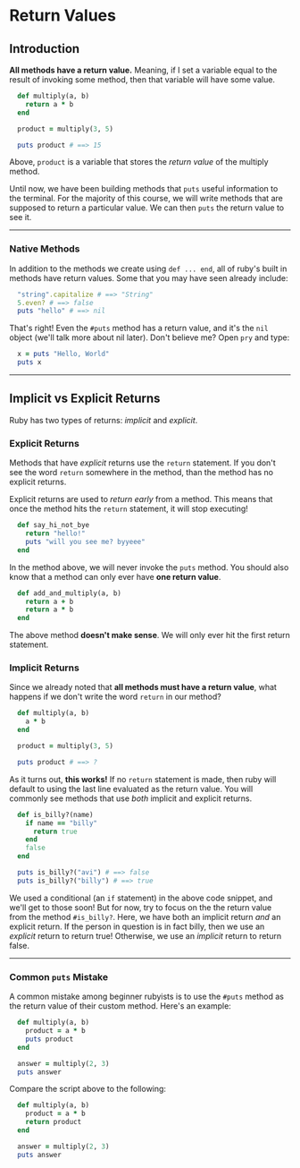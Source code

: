 # Return Values

## Introduction

**All methods have a return value.** Meaning, if I set a variable equal to the result of invoking some method, then that variable will have some value.

```ruby
  def multiply(a, b)
    return a * b
  end

  product = multiply(3, 5)

  puts product # ==> 15
```

Above, `product` is a variable that stores the *return value* of the multiply method.

Until now, we have been building methods that `puts` useful information to the terminal. For the majority of this course, we will write methods that are supposed to return a particular value. We can then `puts` the return value to see it.

---
### Native Methods

In addition to the methods we create using `def ... end`, all of ruby's built in methods have return values. Some that you may have seen already include:

  ```ruby
    "string".capitalize # ==> "String"
    5.even? # ==> false
    puts "hello" # ==> nil
  ```

That's right! Even the `#puts` method has a return value, and it's the `nil` object (we'll talk more about nil later). Don't believe me? Open `pry`
and type:

  ```ruby
    x = puts "Hello, World"
    puts x
  ```

---

## Implicit vs Explicit Returns

Ruby has two types of returns: *implicit* and *explicit*.

### Explicit Returns

Methods that have *explicit* returns use the `return` statement. If you don't see the word `return` somewhere in the method, than the method has no explicit returns.

Explicit returns are used to *return early* from a method. This means that once the method hits the `return` statement, it will stop executing!

```ruby
  def say_hi_not_bye
    return "hello!"
    puts "will you see me? byyeee"
  end
```

In the method above, we will never invoke the `puts` method. You should also know that a method can only ever have **one return value**.

```ruby
  def add_and_multiply(a, b)
    return a + b
    return a * b
  end
```

The above method **doesn't make sense**. We will only ever hit the first return statement.

### Implicit Returns

Since we already noted that **all methods must have a return value**, what happens if we don't write the word `return` in our method?

```ruby
  def multiply(a, b)
    a * b
  end

  product = multiply(3, 5)

  puts product # ==> ?
```

As it turns out, **this works!** If no `return` statement is made, then ruby will default to using the last line evaluated as the return value. You will commonly see methods that use *both* implicit and explicit returns.

```ruby
  def is_billy?(name)
    if name == "billy"
      return true
    end
    false
  end

  puts is_billy?("avi") # ==> false
  puts is_billy?("billy") # ==> true
```

We used a conditional (an `if` statement) in the above code snippet, and we'll get to those soon! But for now, try to focus on the the return value from the method `#is_billy?`. Here, we have both an implicit return *and* an explicit return. If the person in question is in fact billy, then we use an *explicit* return to return true! Otherwise, we use an *implicit* return to return false.

---

### Common `puts` Mistake

A common mistake among beginner rubyists is to use the `#puts` method as the return value of their custom method. Here's an example:

```ruby
  def multiply(a, b)
    product = a * b
    puts product
  end

  answer = multiply(2, 3)
  puts answer
```

Compare the script above to the following:

```ruby
  def multiply(a, b)
    product = a * b
    return product
  end

  answer = multiply(2, 3)
  puts answer
```
